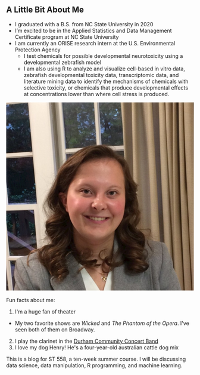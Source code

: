 ## A Little Bit About Me

+ I graduated with a B.S. from NC State University in 2020
+ I’m excited to be in the Applied Statistics and Data Management Certificate program at NC State University
+ I am currently an ORISE research intern at the U.S. Environmental Protection Agency
  + I test chemicals for possible developmental neurotoxicity using a developmental zebrafish model
  + I am also using R to analyze and visualize cell-based in vitro data, zebrafish developmental toxicity data, transcriptomic data, and literature mining data to identify the mechanisms of chemicals with selective toxicity, or chemicals that produce developmental effects at concentrations lower than where cell stress is produced.

![me](linked_in_pic.jfif)

Fun facts about me:

1. I'm a huge fan of theater
  + My two favorite shows are *Wicked* and *The Phantom of the Opera*. I've seen both of them on Broadway.
2. I play the clarinet in the [Durham Community Concert Band](http://www.durhamband.org/)
3. I love my dog Henry! He's a four-year-old australian cattle dog mix

This is a blog for ST 558, a ten-week summer course. I will be discussing data science, data manipulation, R programming, and machine learning.

